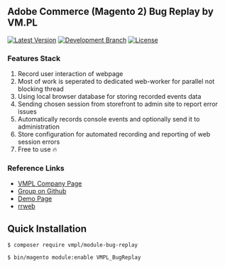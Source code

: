 ## Adobe Commerce (Magento 2) Bug Replay by VM.PL

[![Latest Version](https://img.shields.io/github/v/tag/vmpl/magento-bug-replay?sort=semver&label=version)](https://github.com/vmpl/magento-bug-replay/tree/1.1.1-alpha)
[![Development Branch](https://img.shields.io/badge/development_branch-develop-green.svg)](https://github.com/vmpl/magento-bug-replay/tree/develop/)
[![License](https://img.shields.io/badge/license-Apache2.0-blue.svg)](https://github.com/vmpl/magento-bug-replay/blob/master/LICENSE)

### Features Stack

1. Record user interaction of webpage
2. Most of work is seperated to dedicated web-worker for parallel not blocking thread
3. Using local browser database for storing recorded events data
4. Sending chosen session from storefront to admin site to report error issues
5. Automatically records console events and optionally send it to administration 
6. Store configuration for automated recording and reporting of web session errors
7. Free to use 🔥

### Reference Links

* [VMPL Company Page](https://vm.pl/)
* [Group on Github](https://github.com/orgs/vmpl/teams/magento/)
* [Demo Page](https://demo-magento.vm.pl/)
* [rrweb](https://www.rrweb.io)

## Quick Installation

```shell
$ composer require vmpl/module-bug-replay
```
```shell
$ bin/magento module:enable VMPL_BugReplay
```
